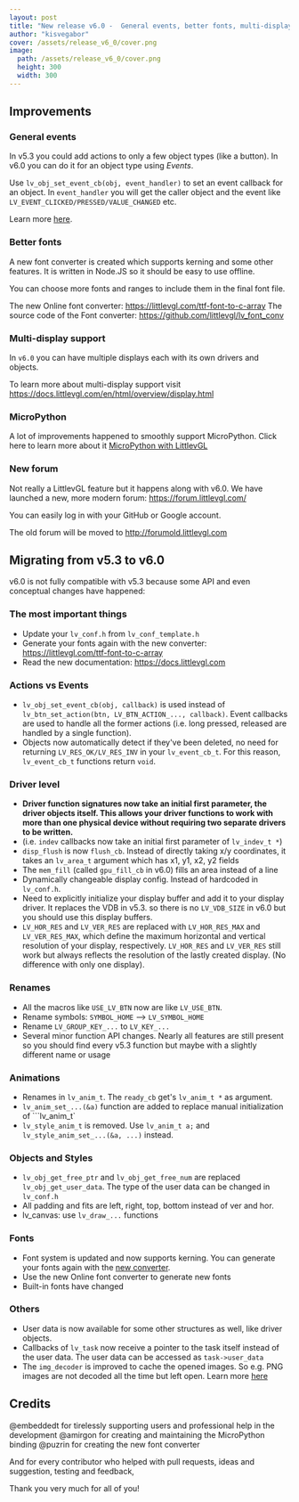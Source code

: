 ```yaml
---
layout: post
title: "New release v6.0 -  General events, better fonts, multi-display support, image rotation and more"
author: "kisvegabor"
cover: /assets/release_v6_0/cover.png
image:
  path: /assets/release_v6_0/cover.png
  height: 300
  width: 300
---
```

## Improvements

### General events
In v5.3 you could add actions to only a few object types (like a button). In v6.0 you can do it for an object type using *Events*.   

Use `lv_obj_set_event_cb(obj, event_handler)` to set an event callback for an object.
In `event_handler` you will get the caller object and the event like `LV_EVENT_CLICKED/PRESSED/VALUE_CHANGED` etc.   

Learn more [here](https://docs.littlevgl.com/en/html/overview/event.html). 

### Better fonts
A new font converter is created which supports kerning and some other features. It is written in Node.JS so it should be easy to use offline.

You can choose more fonts and ranges to include them in the final font file.

The new Online font converter: https://littlevgl.com/ttf-font-to-c-array
The source code of the Font converter:  https://github.com/littlevgl/lv_font_conv

### Multi-display support
In `v6.0` you can have multiple displays each with its own drivers and objects. 

To learn more about multi-display support visit https://docs.littlevgl.com/en/html/overview/display.html

### MicroPython
A lot of improvements happened to smoothly support MicroPython. 
Click here to learn more about it [MicroPython with LittlevGL](https://docs.littlevgl.com/en/html/get-started/micropython.html)

### New forum
Not really a LittlevGL feature but it happens along with v6.0.  We have launched a new, more modern forum: https://forum.littlevgl.com/

You can easily log in with your GitHub or Google account. 

The old forum will be moved to http://forumold.littlevgl.com

## Migrating from v5.3 to v6.0
v6.0 is not fully compatible with v5.3 because some API and even conceptual changes have happened:

### The most important things 
- Update your `lv_conf.h` from `lv_conf_template.h`
- Generate your fonts again with the new converter: https://littlevgl.com/ttf-font-to-c-array
- Read the new documentation: https://docs.littlevgl.com

### Actions vs Events
- `lv_obj_set_event_cb(obj, callback)` is used instead of `lv_btn_set_action(btn, LV_BTN_ACTION_..., callback)`. Event callbacks are used to handle all the former actions (i.e. long pressed, released are handled by a single function).
- Objects now automatically detect if they've been deleted, no need for returning `LV_RES_OK/LV_RES_INV` in your `lv_event_cb_t`. For this reason, `lv_event_cb_t` functions return `void`.

### Driver level
- **Driver function signatures now take an initial first parameter, the driver objects itself. This allows your driver functions to work with more than one physical device without requiring two separate drivers to be written.**
- (i.e. `indev` callbacks now take an initial first parameter of `lv_indev_t *`)
- `disp_flush` is now `flush_cb`. Instead of directly taking x/y coordinates, it takes an `lv_area_t` argument which has x1, y1, x2, y2 fields
- The `mem_fill` (called `gpu_fill_cb` in v6.0) fills an area instead of a line
-  Dynamically changeable display config. Instead of hardcoded in `lv_conf.h`.
- Need to explicitly initialize your display buffer and add it to your display driver. It replaces the VDB in v5.3. so there is no `LV_VDB_SIZE` in v6.0 but you should use this display buffers. 
- `LV_HOR_RES` and `LV_VER_RES` are replaced with `LV_HOR_RES_MAX` and `LV_VER_RES_MAX`, which define the maximum horizontal and vertical resolution of your display, respectively. `LV_HOR_RES` and `LV_VER_RES` still work but always reflects the resolution of the lastly created display. (No difference with only one display).

### Renames
- All the macros like `USE_LV_BTN` now are like `LV_USE_BTN`.
- Rename symbols: `SYMBOL_HOME` --> `LV_SYMBOL_HOME`
- Rename `LV_GROUP_KEY_...` to `LV_KEY_...`
- Several minor function API changes. Nearly all features are still present so you should find every v5.3 function but maybe with a slightly different name or usage

### Animations
- Renames in `lv_anim_t`. The `ready_cb` get's `lv_anim_t *` as argument.
- `lv_anim_set_...(&a)` function are added to replace manual initialization of ```lv_anim_t`
- `lv_style_anim_t` is removed. Use `lv_anim_t a;` and `lv_style_anim_set_...(&a, ...)` instead.

### Objects and Styles
- `lv_obj_get_free_ptr` and `lv_obj_get_free_num` are replaced `lv_obj_get_user_data`. The type of the user data can be changed in `lv_conf.h`
- All padding and fits are left, right, top, bottom instead of ver and hor.
- lv_canvas: use `lv_draw_...` functions

### Fonts
- Font system is updated and now supports kerning. You can generate your fonts again with the [new converter](https://littlevgl.com/font_conv_new). 
- Use the new Online font converter to generate new fonts
- Built-in fonts have changed

### Others
- User data is now available for some other structures as well, like driver objects.
- Callbacks of `lv_task` now receive a pointer to the task itself instead of the user data. The user data can be accessed as `task->user_data`
- The `img_decoder` is improved to cache the opened images. So e.g. PNG images are not decoded all the time but left open. Learn more [here](https://docs.littlevgl.com/en/html/overview/image.html)

## Credits
@embeddedt for tirelessly supporting users and professional help in the development
@amirgon for creating and maintaining the MicroPython binding
@puzrin for creating the new font converter

And for every contributor who helped with pull requests, ideas and suggestion, testing and feedback,

Thank you very much for all of you!  

